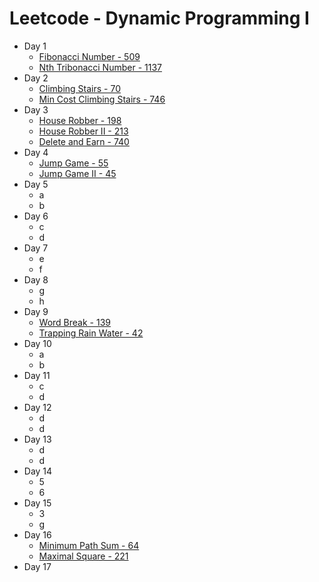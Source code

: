 # Leetcode - Dynamic Programming I

* Day 1
  * [Fibonacci Number - 509](https://leetcode.com/problems/fibonacci-number/)
  * [Nth Tribonacci Number - 1137](https://leetcode.com/problems/n-th-tribonacci-number/)
* Day 2
  * [Climbing Stairs - 70](https://leetcode.com/problems/climbing-stairs/)
  * [Min Cost Climbing Stairs - 746](https://leetcode.com/problems/min-cost-climbing-stairs/)
* Day 3
  * [House Robber - 198](https://leetcode.com/problems/house-robber/)
  * [House Robber II - 213](https://leetcode.com/problems/house-robber-ii/)
  * [Delete and Earn - 740](https://leetcode.com/problems/delete-and-earn/)
* Day 4
  * [Jump Game - 55](https://leetcode.com/problems/jump-game/)
  * [Jump Game II - 45](https://leetcode.com/problems/jump-game-ii/)
* Day 5
  * a
  * b
* Day 6
  * c
  * d
* Day 7
  * e
  * f
* Day 8
  * g
  * h
* Day 9&#x20;
  * [Word Break - 139](https://leetcode.com/problems/word-break/)
  * [Trapping Rain Water - 42](https://leetcode.com/problems/trapping-rain-water/)
* Day 10
  * a
  * b
* Day 11
  * c
  * d
* Day 12
  * d
  * d
* Day 13
  * d
  * d
* Day 14
  * 5
  * 6
* Day 15
  * 3
  * g
* Day 16
  * [Minimum Path Sum - 64](https://leetcode.com/problems/minimum-path-sum/)
  * [Maximal Square - 221 ](https://leetcode.com/problems/maximal-square/)
* Day 17
